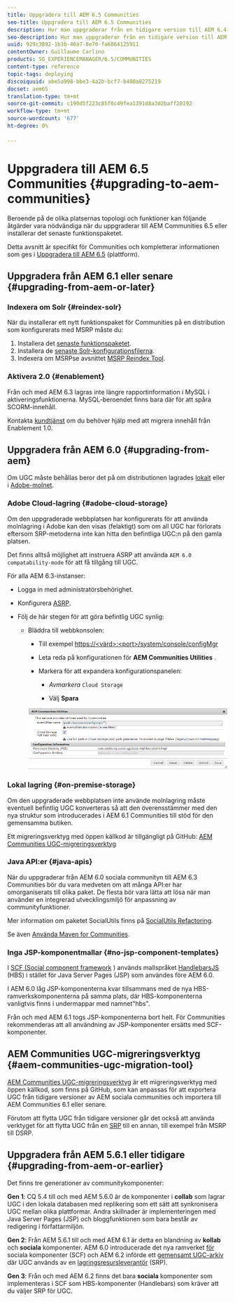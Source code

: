 ```yaml
---
title: Uppgradera till AEM 6.5 Communities
seo-title: Uppgradera till AEM 6.5 Communities
description: Hur man uppgraderar från en tidigare version till AEM 6.4 Communities
seo-description: Hur man uppgraderar från en tidigare version till AEM 6.4 Communities
uuid: 929c3892-1b3b-46a7-8e70-fa6864125911
contentOwner: Guillaume Carlino
products: SG_EXPERIENCEMANAGER/6.5/COMMUNITIES
content-type: reference
topic-tags: deploying
discoiquuid: abe5a998-bbe3-4a2b-bcf7-b490a8275219
docset: aem65
translation-type: tm+mt
source-git-commit: c190d5f223c85f6c49fea1391d8a3d2baff20192
workflow-type: tm+mt
source-wordcount: '677'
ht-degree: 0%

---
```



# Uppgradera till AEM 6.5 Communities {#upgrading-to-aem-communities}

Beroende på de olika platsernas topologi och funktioner kan följande åtgärder vara nödvändiga när du uppgraderar till AEM Communities 6.5 eller installerar det senaste funktionspaketet.

Detta avsnitt är specifikt för Communities och kompletterar informationen som ges i [Uppgradera till AEM 6.5](/help/sites-deploying/upgrade.md) (plattform).

## Uppgradera från AEM 6.1 eller senare {#upgrading-from-aem-or-later}

### Indexera om Solr {#reindex-solr}

När du installerar ett nytt funktionspaket för Communities på en distribution som konfigurerats med MSRP måste du:

1. Installera det [senaste funktionspaketet](/help/communities/deploy-communities.md#latestfeaturepack).
1. Installera de [senaste Solr-konfigurationsfilerna](/help/communities/msrp.md#upgrading).
1. Indexera om MSRPse avsnittet [MSRP Reindex Tool](/help/communities/msrp.md#msrp-reindex-tool).

### Aktivera 2.0 {#enablement}

Från och med AEM 6.3 lagras inte längre rapportinformation i MySQL i aktiveringsfunktionerna. MySQL-beroendet finns bara där för att spåra SCORM-innehåll.

Kontakta [kundtjänst](https://helpx.adobe.com/marketing-cloud/contact-support.html) om du behöver hjälp med att migrera innehåll från Enablement 1.0.

## Uppgradera från AEM 6.0 {#upgrading-from-aem}

Om UGC måste behållas beror det på om distributionen lagrades [lokalt](#on-premise-storage) eller i [Adobe-molnet](#adobe-cloud-storage).

### Adobe Cloud-lagring {#adobe-cloud-storage}

Om den uppgraderade webbplatsen har konfigurerats för att använda molnlagring i Adobe kan den visas (felaktigt) som om all UGC har förlorats eftersom SRP-metoderna inte kan hitta den befintliga UGC:n på den gamla platsen.

Det finns alltså möjlighet att instruera ASRP att använda `AEM 6.0 compatability-mode` för att få tillgång till UGC.

För alla AEM 6.3-instanser:

* Logga in med administratörsbehörighet.
* Konfigurera [ASRP](/help/communities/asrp.md).
* Följ de här stegen för att göra befintlig UGC synlig:

   * Bläddra till webbkonsolen:

      * Till exempel [https://&lt;värd>:&lt;port>/system/console/configMgr](https://localhost:4502/system/console/configMgr)

      * Leta reda på konfigurationen för **AEM Communities Utilities** .
      * Markera för att expandera konfigurationspanelen:

         * *Avmarkera* `Cloud Storage`

         * Välj **Spara**

      ![utilities](assets/utilities.png)


### Lokal lagring {#on-premise-storage}

Om den uppgraderade webbplatsen inte använde molnlagring måste eventuell befintlig UGC konverteras så att den överensstämmer med den nya struktur som introducerades i AEM 6.1 Communities till stöd för den gemensamma butiken.

Ett migreringsverktyg med öppen källkod är tillgängligt på GitHub:
[AEM Communities UGC-migreringsverktyg](https://github.com/Adobe-Marketing-Cloud/communities-ugc-migration)

### Java API:er {#java-apis}

När du uppgraderar från AEM 6.0 sociala communityn till AEM 6.3 Communities bör du vara medveten om att många API:er har omorganiserats till olika paket. De flesta bör vara lätta att lösa när man använder en integrerad utvecklingsmiljö för anpassning av communityfunktioner.

Mer information om paketet SocialUtils finns på [SocialUtils Refactoring](/help/communities/socialutils.md).

Se även [Använda Maven for Communities](/help/communities/maven.md).

### Inga JSP-komponentmallar {#no-jsp-component-templates}

I [SCF (Social component framework](/help/communities/scf.md) ) används mallspråket [HandlebarsJS](https://www.handlebarsjs.com/) (HBS) i stället för Java Server Pages (JSP) som användes före AEM 6.0.

I AEM 6.0 låg JSP-komponenterna kvar tillsammans med de nya HBS-ramverkskomponenterna på samma plats, där HBS-komponenterna vanligtvis finns i undermappar med namnet&quot;hbs&quot;.

Från och med AEM 6.1 togs JSP-komponenterna bort helt. För Communities rekommenderas att all användning av JSP-komponenter ersätts med SCF-komponenter.

## AEM Communities UGC-migreringsverktyg {#aem-communities-ugc-migration-tool}

[AEM Communities UGC-migreringsverktyg](https://github.com/Adobe-Marketing-Cloud/communities-ugc-migration) är ett migreringsverktyg med öppen källkod, som finns på GitHub, som kan anpassas för att exportera UGC från tidigare versioner av AEM sociala communities och importera till AEM Communities 6.1 eller senare.

Förutom att flytta UGC från tidigare versioner går det också att använda verktyget för att flytta UGC från en [SRP](/help/communities/working-with-srp.md) till en annan, till exempel från MSRP till DSRP.

## Uppgradera från AEM 5.6.1 eller tidigare {#upgrading-from-aem-or-earlier}

Det finns tre generationer av communitykomponenter:

**Gen 1**: CQ 5.4 till och med AEM 5.6.0 är de komponenter i **collab** som lagrar UGC i den lokala databasen med replikering som ett sätt att synkronisera UGC mellan olika plattformar. Andra skillnader är implementeringen med Java Server Pages (JSP) och bloggfunktionen som bara består av redigering i författarmiljön.

**Gen 2**: Från AEM 5.6.1 till och med AEM 6.1 är detta en blandning av **kollab** och **sociala** komponenter. AEM 6.0 introducerade det nya ramverket [för](/help/communities/scf.md) sociala komponenter (SCF) och AEM 6.2 införde ett [gemensamt UGC-arkiv](/help/communities/working-with-srp.md) där UGC används av en [lagringsresursleverantör](/help/communities/srp.md) (SRP).

**Gen 3**: Från och med AEM 6.2 finns det bara **sociala** komponenter som implementeras i SCF som HBS-komponenter (Handlebars) som kräver att du väljer SRP för UGC.
